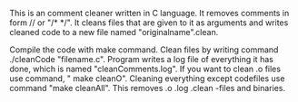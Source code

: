 
This is an comment cleaner written in C language. 
It removes comments in form // or "/* */".
It cleans files that are given to it as arguments and writes cleaned code to a new file named "originalname".clean.

Compile the code with make command. Clean files by writing command ./cleanCode "filename.c".
Program writes a log file of everything it has done, which is named "cleanComments.log".
If you want to clean .o files use command, " make cleanO".
Cleaning everything except codefiles use command "make cleanAll". This removes .o .log .clean -files and binaries.

